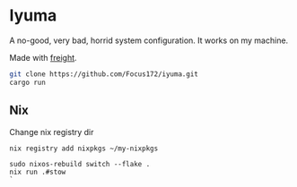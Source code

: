 # Iyuma
A no-good, very bad, horrid system configuration. It works on my machine.

Made with [freight](https://github.com/gingerfocus/freight).

```bash
git clone https://github.com/Focus172/iyuma.git
cargo run
```

## Nix
Change nix registry dir
```bash
nix registry add nixpkgs ~/my-nixpkgs
```

```
sudo nixos-rebuild switch --flake .
nix run .#stow
`

